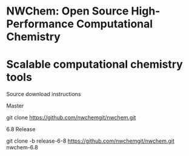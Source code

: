 # NWChem: Open Source High-Performance Computational Chemistry

Scalable computational chemistry tools
=====
Source download instructions

Master

git clone https://github.com/nwchemgit/nwchem.git

6.8 Release

git clone  -b release-6-8 https://github.com/nwchemgit/nwchem.git nwchem-6.8
